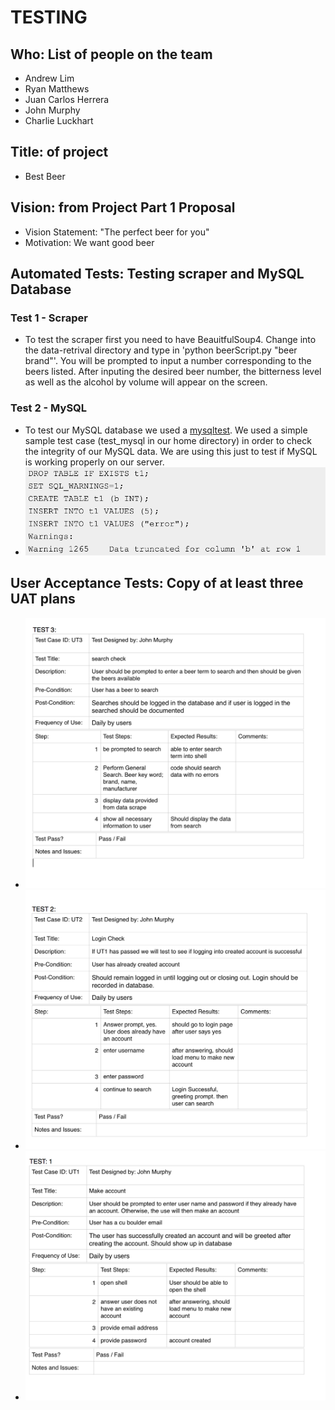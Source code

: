 TESTING
=======

Who: List of people on the team
-----------
* Andrew Lim
* Ryan Matthews
* Juan Carlos Herrera
* John Murphy
* Charlie Luckhart

Title: of project
-----------
* Best Beer

Vision: from Project Part 1 Proposal
-----------
* Vision Statement: "The perfect beer for you"
* Motivation: We want good beer

Automated Tests: Testing scraper and MySQL Database
-----------
### Test 1 - Scraper
* To test the scraper first you need to have BeauitfulSoup4. Change into the data-retrival directory and type in 'python beerScript.py "beer brand"'. You will be prompted to input a number corresponding to the beers listed. After inputing the desired beer number, the bitterness level as well as the alcohol by volume will appear on the screen.

### Test 2 - MySQL
* To test our MySQL database we used a [mysqltest](https://dev.mysql.com/doc/mysqltest/2.0/en/mysqltest.html). We used a simple sample test case (test_mysql in our home directory) in order to check the integrity of our MySQL data. We are using this just to test if MySQL is working properly on our server.
* ![MySQL Test Screenshot](mysql-test-results.png?raw=true)


User Acceptance Tests: Copy of at least three UAT plans
-----------
* ![User Test Case: 1](1.png?raw=true)
* ![User Test Case: 2](2.png?raw=true)
* ![User Test Case: 3](3.png?raw=true)
